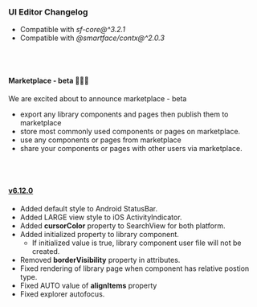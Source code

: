 ### UI Editor Changelog

- Compatible with *sf-core@^3.2.1*
- Compatible with *@smartface/contx@^2.0.3*
<br/>
<br/>

#### Marketplace - beta  🎉🎉🎉

We are excited about to announce marketplace - beta 

- export any library components and pages then publish them to marketplace
- store most commonly used components or pages on marketplace.
- use any components or pages from marketplace
- share your components or pages with other users via marketplace.
<br/>
<br/>

#### <a href="https://developer.smartface.io/blog/release-notes-6101" target="_blank" >v6.12.0</a>

- Added default style to Android StatusBar. 
- Added LARGE view style to iOS ActivityIndicator.
- Added **cursorColor** property to SearchView for both platform.
- Added initialized property to library component.
    - If initialized value is true, library component user file will not be created.   
- Removed **borderVisibility** property in attributes.
- Fixed rendering of library page when component has relative postion type.
- Fixed AUTO value of **alignItems** property
- Fixed explorer autofocus.


